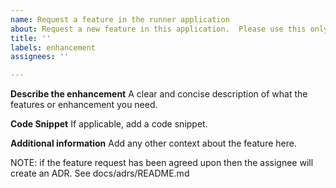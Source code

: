```yaml
---
name: Request a feature in the runner application
about: Request a new feature in this application.  Please use this only if you're sure that this is a runner feature; if you have feature requests for GitHub Actions, please use the "feedback and suggestions for GitHub Actions" link below.
title: ''
labels: enhancement
assignees: ''

---
```


<!--
👋 You're opening a request for an enhancement in the GitHub Actions **runner application**.  Please stop 🛑 if you're not certain that the feature you want is in the runner application - if you have a suggestion for improving GitHub Actions, please see the [GitHub Actions Feedback](https://github.com/github/feedback/discussions/categories/actions-and-packages-feedback) discussion forum which is actively monitored.  Using the forum ensures that we route your problem to the correct team.  😃

Some additional useful links:
* If you have found a security issue [please submit it here](https://hackerone.com/github)
* If you have questions or issues with the service, writing workflows or actions, then please [visit the GitHub Community Forum's Actions Board](https://github.community/t5/GitHub-Actions/bd-p/actions)
* If you are having an issue or have a question about GitHub Actions then please [contact customer support](https://help.github.com/en/actions/automating-your-workflow-with-github-actions/about-github-actions#contacting-support)

If you have a feature request that is relevant to this repository, the runner, then please include the information below:
-->

**Describe the enhancement**
A clear and concise description of what the features or enhancement you need.

**Code Snippet**
If applicable, add a code snippet.

**Additional information**
Add any other context about the feature here.

NOTE: if the feature request has been agreed upon then the assignee will create an ADR.   See docs/adrs/README.md
